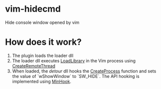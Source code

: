 # vim-hidecmd
Hide console window opened by vim

# How does it work?
1. The plugin loads the loader dll
2. The loader dll executes [LoadLibrary](https://msdn.microsoft.com/en-us/library/windows/desktop/ms684175(v=vs.85).aspx)
   in the Vim process using [CreateRemoteThread](https://msdn.microsoft.com/en-us/library/windows/desktop/ms682437(v=vs.85).aspx)
3. When loaded, the _detour_ dll hooks the [CreateProcess](https://msdn.microsoft.com/en-us/library/windows/desktop/ms682425(v=vs.85).aspx)
   function and sets the value of `wShowWindow` to `SW_HIDE`. The API hooking is
   implemented using [MinHook](http://www.codeproject.com/Articles/44326/MinHook-The-Minimalistic-x86-x64-API-Hooking-Libra).
